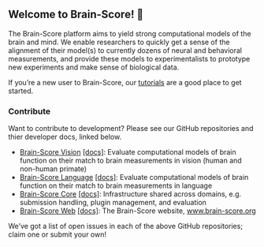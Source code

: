 ## Welcome to Brain-Score! 🧠

The Brain-Score platform aims to yield strong computational models of the brain and mind. We enable researchers to quickly get a sense of the alignment of their model(s) to currently dozens of neural and behavioral measurements, and provide these models to experimentalists to prototype new experiments and make sense of biological data. 

If you’re a new user to Brain-Score, our [tutorials](https://www.brain-score.org/tutorials) are a good place to get started.

### Contribute
Want to contribute to development? Please see our GitHub repositories and thier developer docs, linked below. 

* [Brain-Score Vision](https://github.com/brain-score/brain-score) [[docs]](https://brain-score.readthedocs.io/en/latest/): Evaluate computational models of brain function on their match to brain measurements in vision (human and non-human primate)
* [Brain-Score Language](https://github.com/brain-score/language) [[docs]](https://brain-score-language.readthedocs.io/en/latest/): Evaluate computational models of brain function on their match to brain measurements in language
* [Brain-Score Core](https://github.com/brain-score/core) [[docs]](https://brain-score-core.readthedocs.io/en/latest/): Infrastructure shared across domains, e.g. submission handling, plugin management, and evaluation
* [Brain-Score Web](https://github.com/brain-score/brain-score.web) [[docs]](https://brain-scoreweb.readthedocs.io/en/latest/modules/brain-score_web.html#extraneous-website-information): The Brain-Score website, www.brain-score.org

We’ve got a list of open issues in each of the above GitHub repositories; claim one or submit your own!
